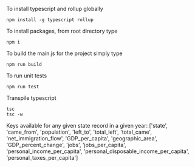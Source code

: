 To install typescript and rollup globally 
``` 
npm install -g typescript rollup
```

To install packages, from root directory type
```
npm i 
```

To build the main.js for the project simply type
```
npm run build
```

To run unit tests
```
npm run test
```

Transpile typescript
```
tsc
tsc -w
```

Keys available for any given state record in a given year:
['state', 'came_from', 'population', 'left_to', 'total_left', 'total_came', 'net_immigration_flow', 'GDP_per_capita', 'geographic_area', 'GDP_percent_change', 'jobs', 'jobs_per_capita', 'personal_income_per_capita', 'personal_disposable_income_per_capita', 'personal_taxes_per_capita']

